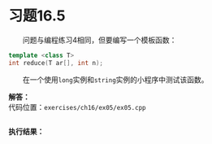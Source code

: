 # 习题16.5

&emsp;&emsp;问题与编程练习4相同，但要编写一个模板函数：
```c++
template <class T>
int reduce(T ar[], int n);
```
&emsp;&emsp;在一个使用`long`实例和`string`实例的小程序中测试该函数。

**解答：**  
代码位置：`exercises/ch16/ex05/ex05.cpp`
```c++

```

**执行结果：**  
```

```